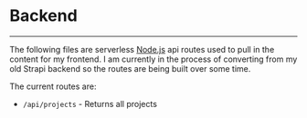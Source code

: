 # Backend

---

The following files are serverless [Node.js](https://nodejs.org/en/) api routes used to pull in the content for my frontend. I am currently in the process of converting from my old Strapi backend so the routes are being built over some time.

The current routes are:

- `/api/projects` - Returns all projects
